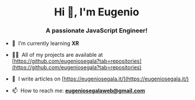 <h1 align="center">Hi 👋, I'm Eugenio</h1>
<h3 align="center">A passionate JavaScript Engineer!</h3>

- 🌱 &nbsp;I’m currently learning **XR**

- 👨‍💻 &nbsp;All of my projects are available at [https://github.com/eugeniosegala?tab=repositories](https://github.com/eugeniosegala?tab=repositories)

- 📝 &nbsp;I write articles on [https://eugeniosegala.it/](https://eugeniosegala.it/)

- 📫  &nbsp;How to reach me: **eugeniosegalaweb@gmail.com**
